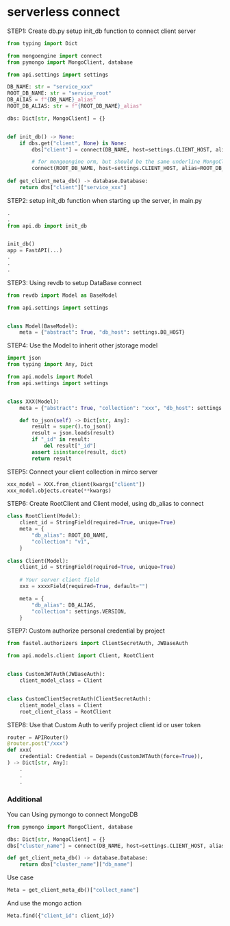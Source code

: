 # serverless connect

STEP1: Create db.py setup init\_db function to connect client server

```python
from typing import Dict

from mongoengine import connect
from pymongo import MongoClient, database

from api.settings import settings

DB_NAME: str = "service_xxx"
ROOT_DB_NAME: str = "service_root"
DB_ALIAS = f"{DB_NAME}_alias"
ROOT_DB_ALIAS: str = f"{ROOT_DB_NAME}_alias"

dbs: Dict[str, MongoClient] = {}


def init_db() -> None:
    if dbs.get("client", None) is None:
        dbs["client"] = connect(DB_NAME, host=settings.CLIENT_HOST, alias=DB_ALIAS)

        # for mongoengine orm, but should be the same underline MongoClient
        connect(ROOT_DB_NAME, host=settings.CLIENT_HOST, alias=ROOT_DB_ALIAS)
        
def get_client_meta_db() -> database.Database:
    return dbs["client"]["service_xxx"]
```

STEP2: setup init\_db function when starting up the server, in main.py

```python
.
.
from api.db import init_db


init_db()
app = FastAPI(...)
.
.
.
```

STEP3: Using revdb to setup DataBase connect

```python
from revdb import Model as BaseModel

from api.settings import settings


class Model(BaseModel):
    meta = {"abstract": True, "db_host": settings.DB_HOST}

```

STEP4: Use the Model to inherit other jstorage model

```python
import json
from typing import Any, Dict

from api.models import Model
from api.settings import settings


class XXX(Model):
    meta = {"abstract": True, "collection": "xxx", "db_host": settings.DB_HOST}

    def to_json(self) -> Dict[str, Any]:
        result = super().to_json()
        result = json.loads(result)
        if "_id" in result:
            del result["_id"]
        assert isinstance(result, dict)
        return result

```

STEP5: Connect your client collection in mirco server

```python
xxx_model = XXX.from_client(kwargs["client"])
xxx_model.objects.create(**kwargs)
```

STEP6: Create RootClient and Client model, using db\_alias to connect

```python
class RootClient(Model):
    client_id = StringField(required=True, unique=True)
    meta = {
        "db_alias": ROOT_DB_NAME,
        "collection": "v1",
    }
    
class Client(Model):
    client_id = StringField(required=True, unique=True)
    
    # Your server client field
    xxx = xxxxField(required=True, default="")

    meta = {
        "db_alias": DB_ALIAS,
        "collection": settings.VERSION,
    }
```

STEP7: Custom authorize personal credential by project

```python
from fastel.authorizers import ClientSecretAuth, JWBaseAuth

from api.models.client import Client, RootClient


class CustomJWTAuth(JWBaseAuth):
    client_model_class = Client


class CustomClientSecretAuth(ClientSecretAuth):
    client_model_class = Client
    root_client_class = RootClient

```

STEP8: Use that Custom Auth to verify project client id or user token

```python
router = APIRouter()
@router.post("/xxx")
def xxx(
    credential: Credential = Depends(CustomJWTAuth(force=True)),
) -> Dict[str, Any]:
    .
    .
    .
```

### Additional

You can Using pymongo to connect MongoDB

```python
from pymongo import MongoClient, database

dbs: Dict[str, MongoClient] = {}
dbs["cluster_name"] = connect(DB_NAME, host=settings.CLIENT_HOST, alias=DB_ALIAS)

def get_client_meta_db() -> database.Database:
    return dbs["cluster_name"]["db_name"]
```

Use case

```python
Meta = get_client_meta_db()["collect_name"]
```

And use the mongo action

```python
Meta.find({"client_id": client_id})
```

